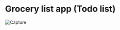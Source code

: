# Grocery list app (Todo list)
![Capture](https://user-images.githubusercontent.com/12228242/120978292-e545fd80-c7a6-11eb-981d-c2d01e6a1955.PNG)
